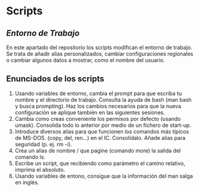 # Scripts
## _Entorno de Trabajo_

En este apartado del repositorio los scripts modifican el entorno de trabajo. Se trata de añadir alias personalizados, cambiar configuraciones regionales o cambiar algunos datos a mostrar, como el nombre del usuario.


## Enunciados de los scripts


1.	Usando variables de entorno, cambia el prompt para que escriba tu nombre y el directorio de trabajo. Consulta la ayuda de bash (man bash y busca prompting).
Haz los cambios necesarios para que la nueva configuración se aplique también en las siguientes sesiones.
2.	Cambia como creas conveniente los permisos por defecto (usando umask).
Consolida todo lo anterior por medio de un fichero de start-up.
3.	Introduce diversos alias para que funcionen los comandos más típicos de MS-DOS. (copy, del, ren...) en el IC. Consolídalo. Añade alias para seguridad (p. ej. rm -i).
4.	Crea un alias de nombre / que pagine (comando more) la salida del comando ls.
5.	Escribe un script, que recibiendo como parámetro el camino relativo, imprima el absoluto.
6.	Usando variables de entono, consigue que la información del man salga en inglés.